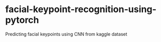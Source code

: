 # facial-keypoint-recognition-using-pytorch
Predicting facial keypoints using CNN from kaggle dataset
